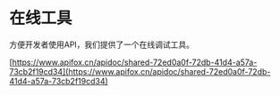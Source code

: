 # 在线工具

方便开发者使用API，我们提供了一个在线调试工具。

[https://www.apifox.cn/apidoc/shared-72ed0a0f-72db-41d4-a57a-73cb2f19cd34](https://www.apifox.cn/apidoc/shared-72ed0a0f-72db-41d4-a57a-73cb2f19cd34)
